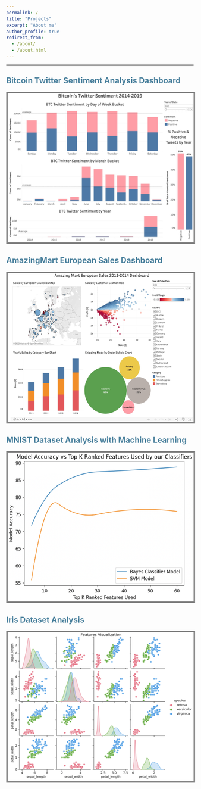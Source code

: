 ```yaml
---
permalink: /
title: "Projects"
excerpt: "About me"
author_profile: true
redirect_from: 
  - /about/
  - /about.html
---
```

***
<h2 style="color:#4b819d"> Bitcoin Twitter Sentiment Analysis Dashboard </h2>
<p>
  <a href= "https://public.tableau.com/app/profile/waelk/viz/BitcoinsTwitterSentiment2014-2019/BTCTwitterSentimentAnalysis" title="WK Bitcoin Sentiment Tableau Dashboard">
    <img src= '/images/Tableau_BitcoinSentiment.jpeg' alt= "Dashboard Snapshot" 
         style= "width: 500px; 
              height: 400px; 
              border: #808080 4px solid;"
    />
  </a>
</p>



<h2 style="color:#4b819d"> AmazingMart European Sales Dashboard </h2>
<p>
  <a href= "https://public.tableau.com/app/profile/waelk/viz/AmazingMartEuropeanSales2011-2014Dashboard/AmazingMartEuropeanSalesDashboard" title="WK AmazingMart Sales Dashboard">
    <img src= '/images/Tableau_AmazingMart.jpeg' alt= "Dashboard Snapshot" 
         style= "width: 500px; 
              height: 400px; 
              border: #808080 4px solid;"
    />
  </a>
</p>



<h2 style="color:#4b819d"> MNIST Dataset Analysis with Machine Learning </h2>
<p>
  <a href= "https://github.com/WK-EE/MNIST-DataAnalysis-ML" title="WK-EE MNIST Dataset Analysis">
    <img src= '/images/Model_Accuracy_vs_Top_K_Ranked_Features.png' alt= "Results Snapshot" 
         style= "width: 500px; 
              height: 400px; 
              border: #808080 4px solid;"
    />
  </a>
</p>



<h2 style="color:#4b819d"> Iris Dataset Analysis </h2>
<p>
  <a href= "https://github.com/WK-EE/Iris-Dataset-Analysis" title="WK-EE Iris Dataset Analysis">
    <img src= '/images/Features_Visualization.png' alt= "Results Snapshot"
         style = "width: 500px; height: 400px; border: #808080 4px solid"/>
  </a>
</p>


